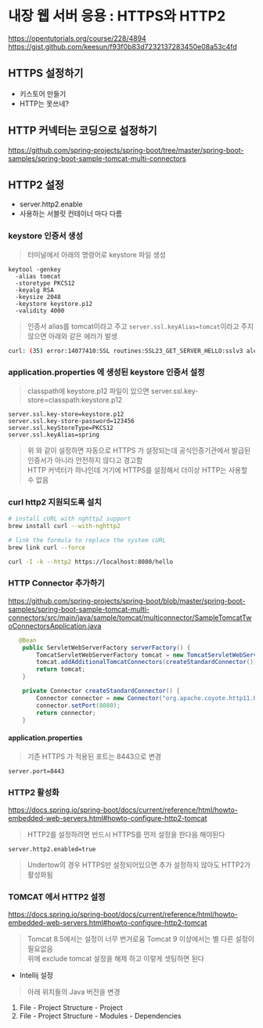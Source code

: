 # 내장 웹 서버 응용 : HTTPS와 HTTP2
https://opentutorials.org/course/228/4894  
https://gist.github.com/keesun/f93f0b83d7232137283450e08a53c4fd  

## HTTPS 설정하기
- 키스토어 만들기
- HTTP는 못쓰네?

## HTTP 커넥터는 코딩으로 설정하기 
https://github.com/spring-projects/spring-boot/tree/master/spring-boot-samples/spring-boot-sample-tomcat-multi-connectors

## HTTP2 설정
- server.http2.enable
- 사용하는 서블릿 컨테이너 마다 다름

### keystore 인증서 생성
> 터미널에서 아래의 명령어로 keystore 파일 생성
```
keytool -genkey 
  -alias tomcat
  -storetype PKCS12 
  -keyalg RSA 
  -keysize 2048 
  -keystore keystore.p12 
  -validity 4000
```
  
> 인증서 alias를 tomcat이라고 주고 `server.ssl.keyAlias=tomcat`이라고 주지 않으면 아래와 같은 에러가 발생  
```bash
curl: (35) error:14077410:SSL routines:SSL23_GET_SERVER_HELLO:sslv3 alert handshake failure
```

### application.properties 에 생성된 keystore 인증서 설정
> classpath에 keystore.p12 파일이 있으면 server.ssl.key-store=classpath:keystore.p12
```
server.ssl.key-store=keystore.p12
server.ssl.key-store-password=123456
server.ssl.keyStoreType=PKCS12
server.ssl.keyAlias=spring
```
  
> 위 와 같이 설정하면 자동으로 HTTPS 가 설정되는데 공식인증기관에서 발급된 인증서가 아니라 안전하지 않다고 경고함  
> HTTP 커넥터가 하나인데 거기에 HTTPS를 설정해서 더이상 HTTP는 사용할 수 없음  
  
### curl http2 지원되도록 설치
```bash
# install cURL with nghttp2 support
brew install curl --with-nghttp2

# link the formula to replace the system cURL
brew link curl --force
```

```bash
curl -I -k --http2 https://localhost:8080/hello
```

### HTTP Connector 추가하기
https://github.com/spring-projects/spring-boot/blob/master/spring-boot-samples/spring-boot-sample-tomcat-multi-connectors/src/main/java/sample/tomcat/multiconnector/SampleTomcatTwoConnectorsApplication.java
```java
   @Bean
    public ServletWebServerFactory serverFactory() {
        TomcatServletWebServerFactory tomcat = new TomcatServletWebServerFactory();
        tomcat.addAdditionalTomcatConnectors(createStandardConnector());
        return tomcat;
    }

    private Connector createStandardConnector() {
        Connector connector = new Connector("org.apache.coyote.http11.Http11NioProtocol");
        connector.setPort(8080);
        return connector;
    }
```

#### application.properties
> 기존 HTTPS 가 적용된 포트는 8443으로 변경
```
server.port=8443
```

### HTTP2 활성화
https://docs.spring.io/spring-boot/docs/current/reference/html/howto-embedded-web-servers.html#howto-configure-http2-tomcat
> HTTP2를 설정하려면 반드시 HTTPS를 먼저 설정을 한다음 해야된다  
```
server.http2.enabled=true
```
  
> Undertow의 경우 HTTPS만 설정되어있으면 추가 설정하지 않아도 HTTP2가 활성화됨  
  
### TOMCAT 에서 HTTP2 설정
https://docs.spring.io/spring-boot/docs/current/reference/html/howto-embedded-web-servers.html#howto-configure-http2-tomcat
> Tomcat 8.5에서는 설정이 너무 번거로움 Tomcat 9 이상에서는 별 다른 설정이 필요없음  
> 위에 exclude tomcat 설정을 해제 하고 이렇게 셋팅하면 된다  

- Intellij 설정
> 아래 위치들의 Java 버전을 변경  
1. File - Project Structure - Project
2. File - Project Structure - Modules - Dependencies